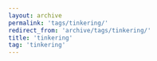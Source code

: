 ```yaml
---
layout: archive
permalink: 'tags/tinkering/'
redirect_from: 'archive/tags/tinkering/'
title: 'tinkering'
tag: 'tinkering'
---
```

